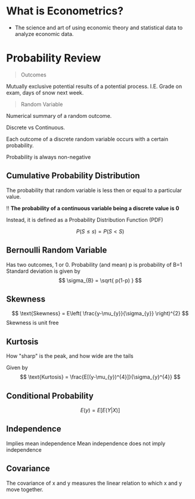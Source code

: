 # What is Econometrics?
- The science and art of using economic theory and statistical data to analyze economic data. 

# Probability Review

> Outcomes 

Mutually exclusive potential results of a potential process. I.E. Grade on exam, days of snow next week. 

> Random Variable

Numerical summary of a random outcome. 

Discrete vs Continuous. 

Each outcome of a discrete random variable occurs with a certain probability. 

Probability is always non-negative

## Cumulative Probability Distribution 

The probability that random variable is less then or equal to a particular value. 

!! **The probability of a continuous variable being a discrete value is 0**

Instead, it is defined as a Probability Distribution Function (PDF)

$$
P(S\leq s) = P(S<S)
$$
## Bernoulli Random Variable
Has two outcomes, 1 or 0.
Probability (and mean) p is probability of B=1
Standard deviation is given by 
$$
\sigma_{B} = \sqrt{ p(1-p) } 
$$
## Skewness
$$
\text{Skewness} = E\left( \frac{y-\mu_{y}}{\sigma_{y}} \right)^{2}
$$Skewness is unit free

## Kurtosis

How "sharp" is the peak, and how wide are the tails

Given by 
$$
\text{Kurtosis} = \frac{E[(y-\mu_{y})^{4}]}{\sigma_{y}^{4}}
$$

## Conditional Probability

$$
E(y) = E[E(Y|X)]
$$
## Independence 
Implies mean independence
Mean independence does not imply independence

## Covariance

The covariance of x and y measures the linear relation to which x and y move together. 
